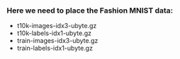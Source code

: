 ### Here we need to place the Fashion MNIST data:

* t10k-images-idx3-ubyte.gz  
* t10k-labels-idx1-ubyte.gz  
* train-images-idx3-ubyte.gz 
* train-labels-idx1-ubyte.gz
